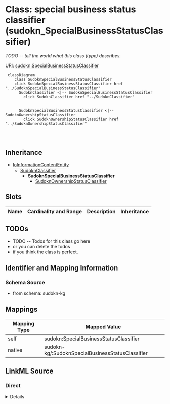 

# Class: special business status classifier (sudokn_SpecialBusinessStatusClassifier)


_TODO -- tell the world what this class (type) describes._





URI: [sudokn:SpecialBusinessStatusClassifier](http://asu.edu/semantics/SUDOKN/SpecialBusinessStatusClassifier)






```mermaid
 classDiagram
    class SudoknSpecialBusinessStatusClassifier
    click SudoknSpecialBusinessStatusClassifier href "../SudoknSpecialBusinessStatusClassifier"
      SudoknClassifier <|-- SudoknSpecialBusinessStatusClassifier
        click SudoknClassifier href "../SudoknClassifier"
      

      SudoknSpecialBusinessStatusClassifier <|-- SudoknOwnershipStatusClassifier
        click SudoknOwnershipStatusClassifier href "../SudoknOwnershipStatusClassifier"
      
      
      
```





## Inheritance
* [IoInformationContentEntity](../classes/IoInformationContentEntity.md)
    * [SudoknClassifier](../classes/SudoknClassifier.md)
        * **SudoknSpecialBusinessStatusClassifier**
            * [SudoknOwnershipStatusClassifier](../classes/SudoknOwnershipStatusClassifier.md)



## Slots

| Name | Cardinality and Range | Description | Inheritance |
| ---  | --- | --- | --- |









## TODOs

* TODO -- Todos for this class go here
* or you can delete the todos
* if you think the class is perfect.

## Identifier and Mapping Information







### Schema Source


* from schema: sudokn-kg




## Mappings

| Mapping Type | Mapped Value |
| ---  | ---  |
| self | sudokn:SpecialBusinessStatusClassifier |
| native | sudokn-kg/:SudoknSpecialBusinessStatusClassifier |







## LinkML Source

<!-- TODO: investigate https://stackoverflow.com/questions/37606292/how-to-create-tabbed-code-blocks-in-mkdocs-or-sphinx -->

### Direct

<details>
```yaml
name: sudokn_SpecialBusinessStatusClassifier
description: TODO -- tell the world what this class (type) describes.
title: special business status classifier
todos:
- TODO -- Todos for this class go here
- or you can delete the todos
- if you think the class is perfect.
notes:
- Class with 1 occurences.
from_schema: sudokn-kg
is_a: sudokn_Classifier
class_uri: sudokn:SpecialBusinessStatusClassifier

```
</details>

### Induced

<details>
```yaml
name: sudokn_SpecialBusinessStatusClassifier
description: TODO -- tell the world what this class (type) describes.
title: special business status classifier
todos:
- TODO -- Todos for this class go here
- or you can delete the todos
- if you think the class is perfect.
notes:
- Class with 1 occurences.
from_schema: sudokn-kg
is_a: sudokn_Classifier
class_uri: sudokn:SpecialBusinessStatusClassifier

```
</details>